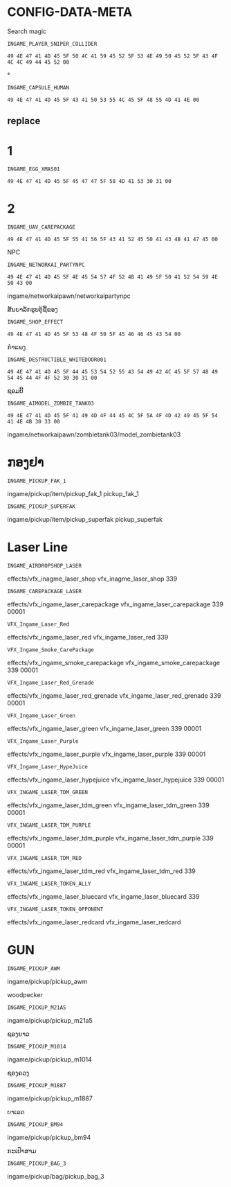 # CONFIG-DATA-META
Search magic 
```
INGAME_PLAYER_SNIPER_COLLIDER
```
```
49 4E 47 41 4D 45 5F 50 4C 41 59 45 52 5F 53 4E 49 50 45 52 5F 43 4F 4C 4C 49 44 45 52 00
```
°

```
INGAME_CAPSULE_HUMAN
```
```
49 4E 47 41 4D 45 5F 43 41 50 53 55 4C 45 5F 48 55 4D 41 4E 00
```

## replace 
# 1
```
INGAME_EGG_XMAS01
```
```
49 4E 47 41 4D 45 5F 45 47 47 5F 58 4D 41 53 30 31 00
```


# 2
```
INGAME_UAV_CAREPACKAGE
```
```
49 4E 47 41 4D 45 5F 55 41 56 5F 43 41 52 45 50 41 43 4B 41 47 45 00
```


NPC
```
INGAME_NETWORKAI_PARTYNPC
```
```
49 4E 47 41 4D 45 5F 4E 45 54 57 4F 52 4B 41 49 5F 50 41 52 54 59 4E 50 43 00
```
ingame/networkaipawn/networkaipartynpc

ສັນຍາລັກຮູບຕູ້ຊື້ຂອງ
```
INGAME_SHOP_EFFECT
```
```
49 4E 47 41 4D 45 5F 53 48 4F 50 5F 45 46 46 45 43 54 00
```


ກຳແພງ
```
INGAME_DESTRUCTIBLE_WHITEDOOR001
```
```
49 4E 47 41 4D 45 5F 44 45 53 54 52 55 43 54 49 42 4C 45 5F 57 48 49 54 45 44 4F 4F 52 30 30 31 00
```

ຊອມບີ້
```
INGAME_AIMODEL_ZOMBIE_TANK03
```
```
49 4E 47 41 4D 45 5F 41 49 4D 4F 44 45 4C 5F 5A 4F 4D 42 49 45 5F 54 41 4E 4B 30 33 00
```
ingame/networkaipawn/zombietank03/model_zombietank03


# ກອງຢາ 
```
INGAME_PICKUP_FAK_1
```
ingame/pickup/item/pickup_fak_1
pickup_fak_1
```
INGAME_PICKUP_SUPERFAK
```
ingame/pickup/item/pickup_superfak
pickup_superfak
# Laser Line
```
INGAME_AIRDROPSHOP_LASER
```
effects/vfx_inagme_laser_shop
vfx_inagme_laser_shop
339
```
INGAME_CAREPACKAGE_LASER
```
effects/vfx_ingame_laser_carepackage
vfx_ingame_laser_carepackage
339
00001
```
VFX_Ingame_Laser_Red
```
effects/vfx_ingame_laser_red
vfx_ingame_laser_red
339
```
VFX_Ingame_Smoke_CarePackage
```
effects/vfx_ingame_smoke_carepackage
vfx_ingame_smoke_carepackage
339
00001
```
VFX_Ingame_Laser_Red_Grenade
```
effects/vfx_ingame_laser_red_grenade
vfx_ingame_laser_red_grenade
339
00001
```
VFX_Ingame_Laser_Green
```
effects/vfx_ingame_laser_green
vfx_ingame_laser_green
339
00001
```
VFX_Ingame_Laser_Purple
```
effects/vfx_ingame_laser_purple
vfx_ingame_laser_purple
339
00001
```
VFX_Ingame_Laser_HypeJuice
```
effects/vfx_ingame_laser_hypejuice
vfx_ingame_laser_hypejuice
339
00001
```
VFX_INGAME_LASER_TDM_GREEN
```
effects/vfx_ingame_laser_tdm_green
vfx_ingame_laser_tdm_green
339
00001
```
VFX_INGAME_LASER_TDM_PURPLE
```
effects/vfx_ingame_laser_tdm_purple
vfx_ingame_laser_tdm_purple
339
00001
```
VFX_INGAME_LASER_TDM_RED
```
effects/vfx_ingame_laser_tdm_red
vfx_ingame_laser_tdm_red
339
```
VFX_INGAME_LASER_TOKEN_ALLY
```
effects/vfx_ingame_laser_bluecard
vfx_ingame_laser_bluecard
339
```
VFX_INGAME_LASER_TOKEN_OPPONENT
```
effects/vfx_ingame_laser_redcard
vfx_ingame_laser_redcard

# GUN

```
INGAME_PICKUP_AWM
```
ingame/pickup/pickup_awm

woodpecker
```
INGAME_PICKUP_M21A5
```
ingame/pickup/pickup_m21a5

ຊອງຍາວ
```
INGAME_PICKUP_M1014
```
ingame/pickup/pickup_m1014

ຊອງຄວງ 
```
INGAME_PICKUP_M1887
```
ingame/pickup/pickup_m1887

ບາເລດ
```
INGAME_PICKUP_BM94
```
ingame/pickup/pickup_bm94

ກະເປົ໋າສາມ
```
INGAME_PICKUP_BAG_3
```
ingame/pickup/bag/pickup_bag_3

